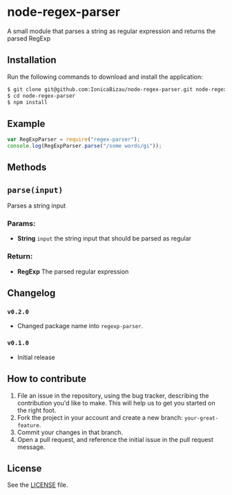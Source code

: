 # node-regex-parser
A small module that parses a string as regular expression and returns the parsed RegExp

## Installation
Run the following commands to download and install the application:

```sh
$ git clone git@github.com:IonicaBizau/node-regex-parser.git node-regex-parser
$ cd node-regex-parser
$ npm install
```

## Example
```js
var RegExpParser = require("regex-parser");
console.log(RegExpParser.parse("/some words/gi"));
```

## Methods

## `parse(input)`
Parses a string input

### Params:
* **String** `input` the string input that should be parsed as regular

### Return:
* **RegExp** The parsed regular expression

## Changelog

### `v0.2.0`
 - Changed package name into `regexp-parser`.

### `v0.1.0`
 - Initial release

## How to contribute

1. File an issue in the repository, using the bug tracker, describing the
   contribution you'd like to make. This will help us to get you started on the
   right foot.
2. Fork the project in your account and create a new branch:
   `your-great-feature`.
3. Commit your changes in that branch.
4. Open a pull request, and reference the initial issue in the pull request
   message.

## License
See the [LICENSE](./LICENSE) file.
